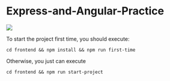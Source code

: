 # Express-and-Angular-Practice

![](https://media.giphy.com/media/L3X0WipFI3JBPeTQXw/giphy.gif)

To start the project first time,
you should execute:
```
cd frontend && npm install && npm run first-time
```

Otherwise, you just can execute
```
cd frontend && npm run start-project
```
